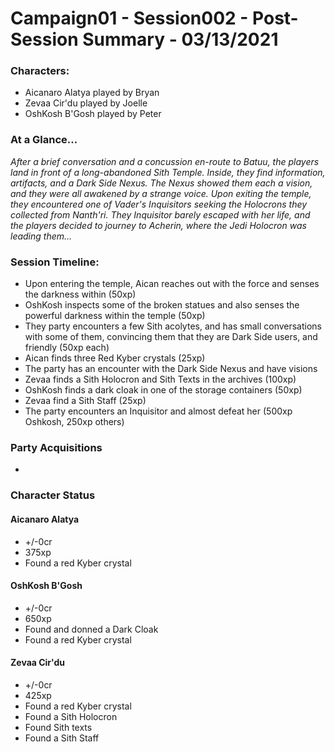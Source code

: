 # Campaign01 - Session002 - Post-Session Summary - 03/13/2021

### Characters:

* Aicanaro Alatya played by Bryan
* Zevaa Cir'du played by Joelle
* OshKosh B'Gosh played by Peter



### At a Glance...

*After a brief conversation and a concussion en-route to Batuu, the players land in front of a long-abandoned Sith Temple. Inside, they find information, artifacts, and a Dark Side Nexus. The Nexus showed them each a vision, and they were all awakened by a strange voice. Upon exiting the temple, they encountered one of Vader's Inquisitors seeking the Holocrons they collected from Nanth'ri. They Inquisitor barely escaped with her life, and the players decided to journey to Acherin, where the Jedi Holocron was leading them...*

### Session Timeline:

* Upon entering the temple, Aican reaches out with the force and senses the darkness within (50xp)
* OshKosh inspects some of the broken statues and also senses the powerful darkness within the temple  (50xp)
* They party encounters a few Sith acolytes, and has small conversations with some of them, convincing them that they are Dark Side users, and friendly (50xp each)
* Aican finds three Red Kyber crystals (25xp)
* The party has an encounter with the Dark Side Nexus and have visions
* Zevaa finds a Sith Holocron and Sith Texts in the archives (100xp)
* OshKosh finds a dark cloak in one of the storage containers (50xp)
* Zevaa find a Sith Staff (25xp)
* The party encounters an Inquisitor and almost defeat her (500xp Oshkosh, 250xp others)



### Party Acquisitions

* 

### Character Status

#### Aicanaro Alatya

* +/-0cr
* 375xp
* Found a red Kyber crystal



#### OshKosh B'Gosh

* +/-0cr
* 650xp
* Found and donned a Dark Cloak
* Found a red Kyber crystal



#### Zevaa Cir'du

* +/-0cr
* 425xp
* Found a red Kyber crystal
* Found a Sith Holocron
* Found Sith texts
* Found a Sith Staff



